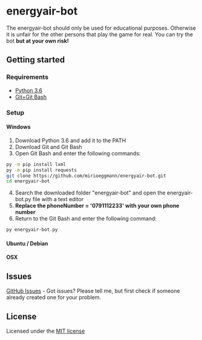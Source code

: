 # energyair-bot
The energyair-bot should only be used for educational purposes. Otherwise it is unfair for the other persons that play the game for real. You can try the bot **but at your own risk!**

## Getting started

### Requirements
- [Python 3.6](https://www.python.org/downloads/release/python-360/)
- [Git+Git Bash](https://git-scm.com/downloads)

### Setup

#### Windows
1. Download Python 3.6 and add it to the PATH
2. Download Git and Git Bash
3. Open Git Bash and enter the following commands:
```bash
py -m pip install lxml
py -m pip install requests
git clone https://github.com/mirioeggmann/energyair-bot.git
cd energyair-bot
```
4. Search the downloaded folder "energyair-bot" and open the energyair-bot.py file with a text editor
5. **Replace the phoneNumber = '0791112233' with your own phone number**
6. Return to the Git Bash and enter the following command:
```bash
py energyair-bot.py
```

#### Ubuntu / Debian


#### OSX


## Issues
[GitHub Issues](https://github.com/luvirx/energyair-bot/issues) - Got issues? Please tell me, but first check if someone already created one for your problem.

## License
Licensed under the [MIT license](https://opensource.org/licenses/MIT)
